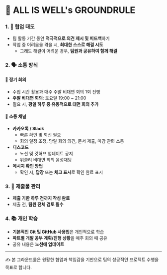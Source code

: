 
# 📌 ALL IS WELL's GROUNDRULE


### 1. 🙌 협업 태도
- 팀 활동 기간 동안 **적극적으로 의견 제시 및 피드백**하기  
- 작업 중 어려움을 겪을 시, **최대한 스스로 해결 시도**  
  - 그래도 해결이 어려운 경우, **팀원과 공유하여 함께 해결**  


### 2. 🗣 소통 방식
#### 🔹 정기 회의
- 수업 시간 활용과 매주 주말 비대면 회의 1회 진행
- **주말 비대면 회의**: 토요일 19:00 ~ 21:00  
- 필요 시, **평일 하루 중 유동적으로 대면 회의 추가**

#### 🔹 소통 채널
- **카카오톡 / Slack**  
  - 빠른 확인 및 회신 필요  
  - 회의 일정 조정, 당일 회의 의견, 문서 제출, 마감 관련 소통  
- **디스코드**  
  - 노션 및 깃허브 업데이트 공지  
  - 위클리 비대면 회의 음성채팅  
- **메시지 확인 방법**  
  - 확인 시, **답장** 또는 **체크 표시**로 확인 완료 표시  


### 3. 📑 제출물 관리
- **제출 기한 하루 전까지 작성 완료**  
- 제출 전, **팀원 전체 검토 필수**  



### 4. 📚 개인 학습
- **기본적인 Git 및 GitHub 사용법**은 개인적으로 학습  
- **파트별 개발 공부 계획/진행 상황**을 매주 회의 때 공유  
- 공유 내용은 **노션에 업데이트**  

---

✍️ 본 그라운드룰은 원활한 협업과 책임감을 기반으로 팀의 성공적인 프로젝트 수행을 목표로 합니다.

